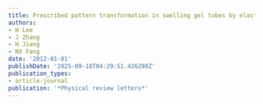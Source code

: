 ```yaml
---
title: Prescribed pattern transformation in swelling gel tubes by elastic instability
authors:
- H Lee
- J Zhang
- H Jiang
- NX Fang
date: '2012-01-01'
publishDate: '2025-09-18T04:29:51.426290Z'
publication_types:
- article-journal
publication: '*Physical review letters*'
---
```

